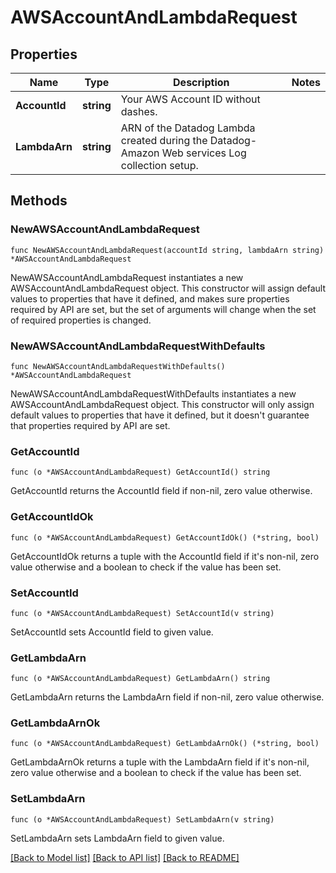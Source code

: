 # AWSAccountAndLambdaRequest

## Properties

Name | Type | Description | Notes
---- | ---- | ----------- | ------
**AccountId** | **string** | Your AWS Account ID without dashes. | 
**LambdaArn** | **string** | ARN of the Datadog Lambda created during the Datadog-Amazon Web services Log collection setup. | 

## Methods

### NewAWSAccountAndLambdaRequest

`func NewAWSAccountAndLambdaRequest(accountId string, lambdaArn string) *AWSAccountAndLambdaRequest`

NewAWSAccountAndLambdaRequest instantiates a new AWSAccountAndLambdaRequest object.
This constructor will assign default values to properties that have it defined,
and makes sure properties required by API are set, but the set of arguments
will change when the set of required properties is changed.

### NewAWSAccountAndLambdaRequestWithDefaults

`func NewAWSAccountAndLambdaRequestWithDefaults() *AWSAccountAndLambdaRequest`

NewAWSAccountAndLambdaRequestWithDefaults instantiates a new AWSAccountAndLambdaRequest object.
This constructor will only assign default values to properties that have it defined,
but it doesn't guarantee that properties required by API are set.

### GetAccountId

`func (o *AWSAccountAndLambdaRequest) GetAccountId() string`

GetAccountId returns the AccountId field if non-nil, zero value otherwise.

### GetAccountIdOk

`func (o *AWSAccountAndLambdaRequest) GetAccountIdOk() (*string, bool)`

GetAccountIdOk returns a tuple with the AccountId field if it's non-nil, zero value otherwise
and a boolean to check if the value has been set.

### SetAccountId

`func (o *AWSAccountAndLambdaRequest) SetAccountId(v string)`

SetAccountId sets AccountId field to given value.


### GetLambdaArn

`func (o *AWSAccountAndLambdaRequest) GetLambdaArn() string`

GetLambdaArn returns the LambdaArn field if non-nil, zero value otherwise.

### GetLambdaArnOk

`func (o *AWSAccountAndLambdaRequest) GetLambdaArnOk() (*string, bool)`

GetLambdaArnOk returns a tuple with the LambdaArn field if it's non-nil, zero value otherwise
and a boolean to check if the value has been set.

### SetLambdaArn

`func (o *AWSAccountAndLambdaRequest) SetLambdaArn(v string)`

SetLambdaArn sets LambdaArn field to given value.



[[Back to Model list]](../README.md#documentation-for-models) [[Back to API list]](../README.md#documentation-for-api-endpoints) [[Back to README]](../README.md)


